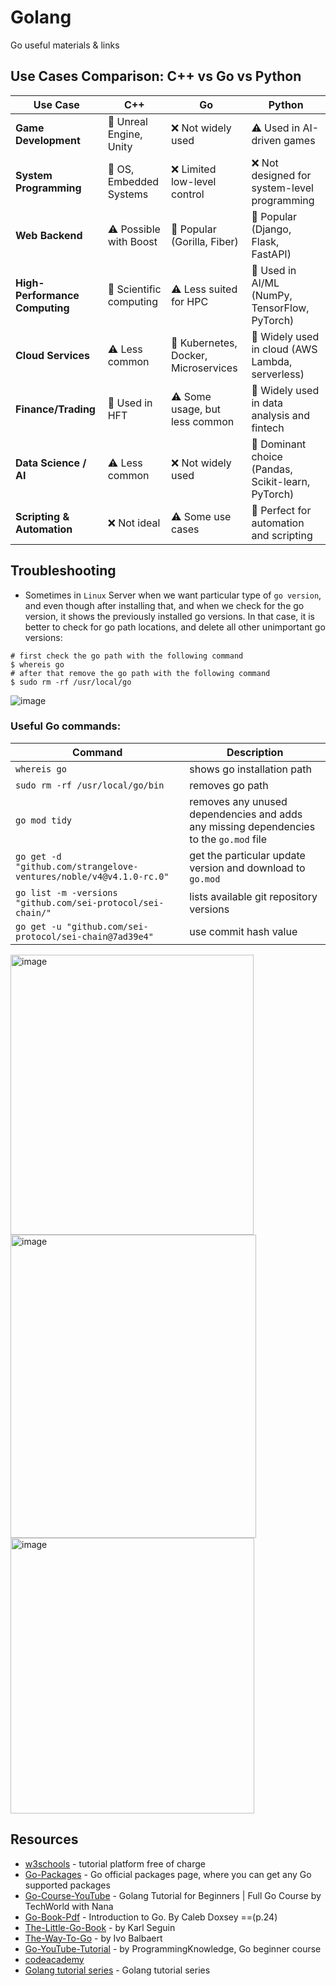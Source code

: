 # Golang 
Go useful materials &amp; links

## Use Cases Comparison: C++ vs Go vs Python

| Use Case                 | C++                          | Go                          | Python                        |
|--------------------------|----------------------------|----------------------------|------------------------------|
| **Game Development**     | 🎯 Unreal Engine, Unity   | ❌ Not widely used         | ⚠️ Used in AI-driven games  |
| **System Programming**   | 🎯 OS, Embedded Systems   | ❌ Limited low-level control | ❌ Not designed for system-level programming |
| **Web Backend**         | ⚠️ Possible with Boost    | 🎯 Popular (Gorilla, Fiber) | 🎯 Popular (Django, Flask, FastAPI) |
| **High-Performance Computing** | 🎯 Scientific computing | ⚠️ Less suited for HPC | 🎯 Used in AI/ML (NumPy, TensorFlow, PyTorch) |
| **Cloud Services**       | ⚠️ Less common            | 🎯 Kubernetes, Docker, Microservices | 🎯 Widely used in cloud (AWS Lambda, serverless) |
| **Finance/Trading**      | 🎯 Used in HFT            | ⚠️ Some usage, but less common | 🎯 Widely used in data analysis and fintech |
| **Data Science / AI**    | ⚠️ Less common            | ❌ Not widely used         | 🎯 Dominant choice (Pandas, Scikit-learn, PyTorch) |
| **Scripting & Automation** | ❌ Not ideal             | ⚠️ Some use cases         | 🎯 Perfect for automation and scripting |


## Troubleshooting

- Sometimes in `Linux` Server when we want particular type of `go version`, and even though after installing that, and when we check for the go version, it shows the previously installed go versions. In that case, it is better to check for go path locations, and delete all other unimportant go versions:

```
# first check the go path with the following command
$ whereis go
# after that remove the go path with the following command
$ sudo rm -rf /usr/local/go
```

![image](https://github.com/afa-farkhod/Go-Study/assets/24220136/6ac2ec90-6bb1-47b9-9308-dea0ba1fcf7a)

### Useful Go commands:

| Command | Description |
| --- | --- |
| `whereis go` | shows go installation path |
| `sudo rm -rf /usr/local/go/bin` | removes go path |
| `go mod tidy` | removes any unused dependencies and adds any missing dependencies to the `go.mod` file |
| `go get -d "github.com/strangelove-ventures/noble/v4@v4.1.0-rc.0"` | get the particular update version and download to `go.mod` |
| `go list -m -versions "github.com/sei-protocol/sei-chain/"` | lists available git repository versions |
| `go get -u "github.com/sei-protocol/sei-chain@7ad39e4"` | use commit hash value |

<img width="389" height="448" alt="image" src="https://github.com/user-attachments/assets/ddf23eeb-a671-479b-8c77-beaa8dd91001" />

<img width="393" height="485" alt="image" src="https://github.com/user-attachments/assets/5a2abcf6-069c-45da-b9bd-6aa5484ce474" />

<img width="390" height="441" alt="image" src="https://github.com/user-attachments/assets/f6a1e9f5-1059-4f82-ad19-3151a40f402e" />


## Resources

- [w3schools](https://www.w3schools.com/java/default.asp) - tutorial platform free of charge
- [Go-Packages](https://pkg.go.dev/) - Go official packages page, where you can get any Go supported packages
- [Go-Course-YouTube](https://www.youtube.com/watch?v=yyUHQIec83I) - Golang Tutorial for Beginners | Full Go Course by TechWorld with Nana
- [Go-Book-Pdf](https://www.golang-book.com/public/pdf/gobook.pdf) - Introduction to Go. By Caleb Doxsey ==(p.24)
- [The-Little-Go-Book](https://www.openmymind.net/assets/go/go.pdf) - by Karl Seguin
- [The-Way-To-Go](https://dn790004.ca.archive.org/0/items/TheWayToGo/The_Way_To_Go.pdf) - by Ivo Balbaert
- [Go-YouTube-Tutorial](https://www.youtube.com/watch?v=3iuoQkQOx2w&list=PLS1QulWo1RIaRoN4vQQCYHWDuubEU8Vij) - by ProgrammingKnowledge, Go beginner course
- [codeacademy](https://www.codecademy.com/courses/learn-go/lessons/learn-go-introduction/exercises/from-the-get-go)
- [Golang tutorial series](https://golangbot.com/learn-golang-series/) - Golang tutorial series


